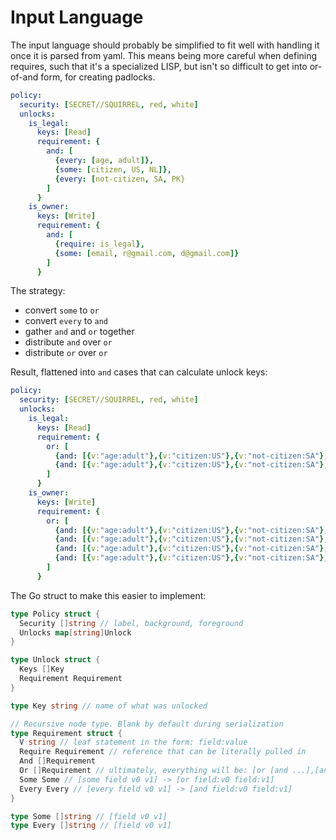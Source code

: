 

# Input Language

The input language should probably be simplified to fit well with
handling it once it is parsed from yaml.  This means being more careful
when defining requires, such that it's a specialized LISP, but isn't so
difficult to get into or-of-and form, for creating padlocks.

```yaml
policy:
  security: [SECRET//SQUIRREL, red, white]
  unlocks:
    is_legal:
      keys: [Read]
      requirement: {
        and: [
          {every: [age, adult]},
          {some: [citizen, US, NL]},
          {every: [not-citizen, SA, PK}
        ]
      }
    is_owner:
      keys: [Write]
      requirement: {
        and: [
          {require: is_legal},
          {some: [email, r@gmail.com, d@gmail.com]}
        ]
      }
```
The strategy:
- convert `some` to `or`
- convert `every` to `and`
- gather `and` and `or` together
- distribute `and` over `or`
- distribute `or` over `or` 

Result, flattened into `and` cases that can calculate unlock keys:

```yaml
policy:
  security: [SECRET//SQUIRREL, red, white]
  unlocks:
    is_legal:
      keys: [Read]
      requirement: {
        or: [
          {and: [{v:"age:adult"},{v:"citizen:US"},{v:"not-citizen:SA"},{v:"not-citizen:PK"}]},	
          {and: [{v:"age:adult"},{v:"citizen:US"},{v:"not-citizen:SA"},{v:"not-citizen:PK"}]}	
        ]
      }
    is_owner:
      keys: [Write]
      requirement: {
        or: [
          {and: [{v:"age:adult"},{v:"citizen:US"},{v:"not-citizen:SA"},{v:"not-citizen:PK"},{v:"email:r@gmail.com"}]},	
          {and: [{v:"age:adult"},{v:"citizen:US"},{v:"not-citizen:SA"},{v:"not-citizen:PK"},{v:"email:r@gmail.com"}]},	
          {and: [{v:"age:adult"},{v:"citizen:US"},{v:"not-citizen:SA"},{v:"not-citizen:PK"},{v:"email:d@gmail.com"}]},	
          {and: [{v:"age:adult"},{v:"citizen:US"},{v:"not-citizen:SA"},{v:"not-citizen:PK"},{v:"email:d@gmail.com"}]}	
        ]
      }
```
The Go struct to make this easier to implement:

```go
type Policy struct {
  Security []string // label, background, foreground
  Unlocks map[string]Unlock
}

type Unlock struct {
  Keys []Key
  Requirement Requirement
}

type Key string // name of what was unlocked

// Recursive node type. Blank by default during serialization
type Requirement struct {
  V string // leaf statement in the form: field:value
  Require Requirement // reference that can be literally pulled in
  And []Requirement
  Or []Requirement // ultimately, everything will be: [or [and ...],[and ...]]
  Some Some // [some field v0 v1] -> [or field:v0 field:v1]
  Every Every // [every field v0 v1] -> [and field:v0 field:v1]
}

type Some []string // [field v0 v1]
type Every []string // [field v0 v1]
```
